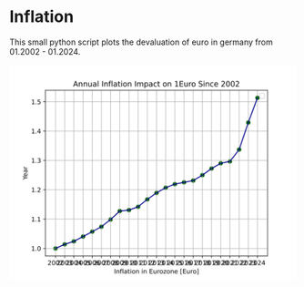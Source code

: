 # Inflation

This small python script plots the devaluation of euro in germany from 01.2002 - 01.2024.

![SVG Image](./inflation/devaluation_euro.svg)

